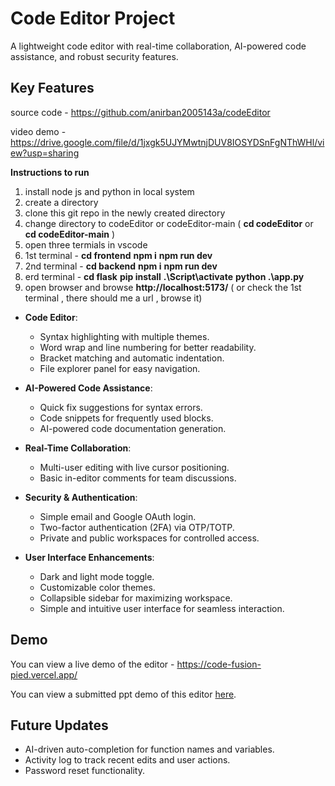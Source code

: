 # Code Editor Project

A lightweight code editor with real-time collaboration, AI-powered code assistance, and robust security features.

## Key Features

source code - https://github.com/anirban2005143a/codeEditor


video demo - https://drive.google.com/file/d/1jxgk5UJYMwtnjDUV8IOSYDSnFgNThWHl/view?usp=sharing

**Instructions to run**
  1. install node js and python in local system
  2. create a directory
  3. clone this git repo in the newly created directory
  4. change directory to codeEditor or codeEditor-main ( **cd codeEditor** or **cd codeEditor-main** )
  5. open three termials in vscode
  6. 1st terminal -  **cd frontend**
                     **npm i**
                     **npm run dev**
  7. 2nd terminal -  **cd backend**
                     **npm i**
                     **npm run dev**
  8. erd terminal - **cd flask**
                     **pip install**
                     **.\Script\activate**
                     **python .\app.py**
  9. open browser and browse **http://localhost:5173/** ( or check the 1st terminal , there should me a url , browse it)
  
- **Code Editor**:
  - Syntax highlighting with multiple themes.
  - Word wrap and line numbering for better readability.
  - Bracket matching and automatic indentation.
  - File explorer panel for easy navigation.

- **AI-Powered Code Assistance**:
  - Quick fix suggestions for syntax errors.
  - Code snippets for frequently used blocks.
  - AI-powered code documentation generation.

- **Real-Time Collaboration**:
  - Multi-user editing with live cursor positioning.
  - Basic in-editor comments for team discussions.

- **Security & Authentication**:
  - Simple email and Google OAuth login.
  - Two-factor authentication (2FA) via OTP/TOTP.
  - Private and public workspaces for controlled access.

- **User Interface Enhancements**:
  - Dark and light mode toggle.
  - Customizable color themes.
  - Collapsible sidebar for maximizing workspace.
  - Simple and intuitive user interface for seamless interaction.

## Demo

You can view a live demo of the editor - https://code-fusion-pied.vercel.app/

You can view a submitted ppt demo of this editor [here](https://drive.google.com/file/d/1OVoISA3KfN6zXuWlEPTC9jhLzzJ79dnu/view?usp=drive_link).

## Future Updates

- AI-driven auto-completion for function names and variables.
- Activity log to track recent edits and user actions.
- Password reset functionality.
